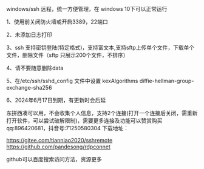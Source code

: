 windows/ssh 远程，统一方便管理，在 windows 10下可以正常运行

1、使用前关闭防火墙或开启3389，22端口

2、未添加日志打印

3、ssh 支持密钥登陆(特定格式)，支持富文本,支持sftp上传单个文件，下载单个文件，删除文件（sftp 只展示200个文件，不排序）

4、请不要随意删除data

5、在/etc/ssh/sshd_config 文件中设置    kexAlgorithms  diffie-hellman-group-exchange-sha256

6、2024年6月17日到期，有更新时会后延

东拼西凑可以用，不会收集个人信息，支持2个连接(打开一个连接后关闭，需重新打开软件，可以尝试破解限制)，需要更多连接及功能可以赞赏购买qq:896420681，抖音号:71250580304
下载地址：

https://gitee.com/tianniao2020/sshremote
https://github.com/pandesong/rdpconnet

github可以百度搜索访问方法，资源更多